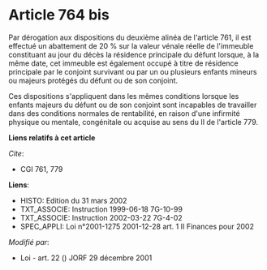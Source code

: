 # Article 764 bis

Par dérogation aux dispositions du deuxième alinéa de l'article 761, il est effectué un abattement de 20 % sur la valeur
vénale réelle de l'immeuble constituant au jour du décès la résidence principale du défunt lorsque, à la même date, cet
immeuble est également occupé à titre de résidence principale par le conjoint survivant ou par un ou plusieurs enfants
mineurs ou majeurs protégés du défunt ou de son conjoint.

Ces dispositions s'appliquent dans les mêmes conditions lorsque les enfants majeurs du défunt ou de son conjoint sont
incapables de travailler dans des conditions normales de rentabilité, en raison d'une infirmité physique ou mentale,
congénitale ou acquise au sens du II de l'article 779.

**Liens relatifs à cet article**

_Cite_:

  - CGI 761, 779

**Liens**:

  - HISTO: Edition du 31 mars 2002
  - TXT_ASSOCIE: Instruction 1999-06-18 7G-10-99
  - TXT_ASSOCIE: Instruction 2002-03-22 7G-4-02
  - SPEC_APPLI: Loi n°2001-1275 2001-12-28 art. 1 II Finances pour 2002

_Modifié par_:

  - Loi - art. 22 () JORF 29 décembre 2001
